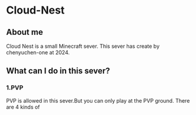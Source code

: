 # Cloud-Nest
## About me
Cloud Nest is a small Minecraft sever. This sever has create by chenyuchen-one at 2024.
## What can I do in this sever?
### 1.PVP
PVP is allowed in this sever.But you can only play at the PVP ground.
There are 4 kinds of 
